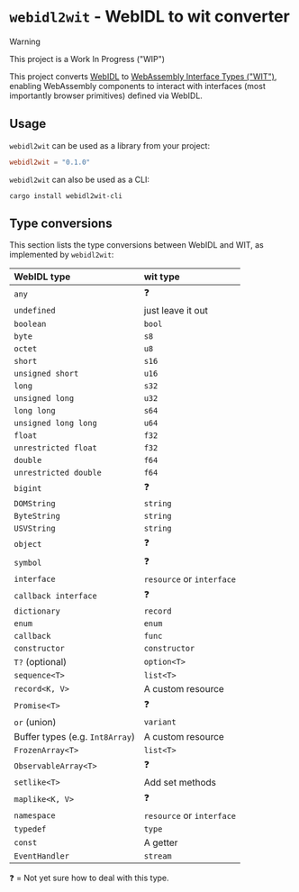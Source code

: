 # `webidl2wit` - WebIDL to wit converter

> [!WARNING]
> This project is a Work In Progress ("WIP")

This project converts [WebIDL][webidl] to [WebAssembly Interface Types ("WIT")][wit], enabling WebAssembly components
to interact with interfaces (most importantly browser primitives) defined via WebIDL.

[webidl]: https://developer.mozilla.org/en-US/docs/Glossary/WebIDL
[wit]: https://github.com/WebAssembly/component-model/blob/main/design/mvp/WIT.md

## Usage

`webidl2wit` can be used as a library from your project:

```toml
webidl2wit = "0.1.0"
```

`webidl2wit` can also be used as a CLI:

```console
cargo install webidl2wit-cli
```

## Type conversions

This section lists the type conversions between WebIDL and WIT, as implemented by `webidl2wit`:

| WebIDL type                     | wit type                  |
|:--------------------------------|:--------------------------|
| `any`                           | ❓                        |
| `undefined`                     | just leave it out         |
| `boolean`                       | `bool`                    |
| `byte`                          | `s8`                      |
| `octet`                         | `u8`                      |
| `short`                         | `s16`                     |
| `unsigned short`                | `u16`                     |
| `long`                          | `s32`                     |
| `unsigned long`                 | `u32`                     |
| `long long`                     | `s64`                     |
| `unsigned long long`            | `u64`                     |
| `float`                         | `f32`                     |
| `unrestricted float`            | `f32`                     |
| `double`                        | `f64`                     |
| `unrestricted double`           | `f64`                     |
| `bigint`                        | ❓                        |
| `DOMString`                     | `string`                  |
| `ByteString`                    | `string`                  |
| `USVString`                     | `string`                  |
| `object`                        | ❓                        |
| `symbol`                        | ❓                        |
| `interface`                     | `resource` or `interface` |
| `callback interface`            | ❓                        |
| `dictionary`                    | `record`                  |
| `enum`                          | `enum`                    |
| `callback`                      | `func`                    |
| `constructor`                   | `constructor`             |
| `T?` (optional)                 | `option<T>`               |
| `sequence<T>`                   | `list<T>`                 |
| `record<K, V>`                  | A custom resource         |
| `Promise<T>`                    | ❓                        |
| `or` (union)                    | `variant`                 |
| Buffer types (e.g. `Int8Array`) | A custom resource         |
| `FrozenArray<T>`                | `list<T>`                 |
| `ObservableArray<T>`            | ❓                        |
| `setlike<T>`                    | Add set methods           |
| `maplike<K, V>`                 | ❓                        |
| `namespace`                     | `resource` or `interface` |
| `typedef`                       | `type`                    |
| `const`                         | A getter                  |
| `EventHandler`                  | `stream`                  |

❓ = Not yet sure how to deal with this type.

